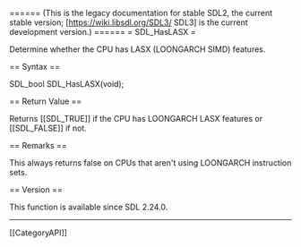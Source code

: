 ====== (This is the legacy documentation for stable SDL2, the current stable version; [https://wiki.libsdl.org/SDL3/ SDL3] is the current development version.) ======
= SDL_HasLASX =

Determine whether the CPU has LASX (LOONGARCH SIMD) features.

== Syntax ==

<syntaxhighlight lang='c'>
SDL_bool SDL_HasLASX(void);
</syntaxhighlight>

== Return Value ==

Returns [[SDL_TRUE]] if the CPU has LOONGARCH LASX features or
[[SDL_FALSE]] if not.

== Remarks ==

This always returns false on CPUs that aren't using LOONGARCH instruction
sets.

== Version ==

This function is available since SDL 2.24.0.

----
[[CategoryAPI]]


